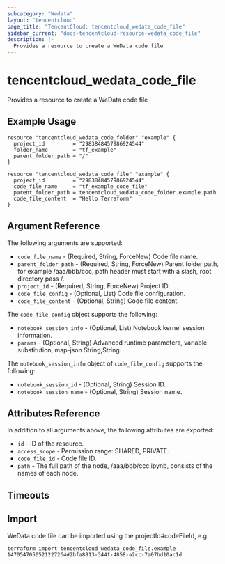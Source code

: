 ```yaml
---
subcategory: "Wedata"
layout: "tencentcloud"
page_title: "TencentCloud: tencentcloud_wedata_code_file"
sidebar_current: "docs-tencentcloud-resource-wedata_code_file"
description: |-
  Provides a resource to create a WeData code file
---
```


# tencentcloud_wedata_code_file

Provides a resource to create a WeData code file

## Example Usage

```hcl
resource "tencentcloud_wedata_code_folder" "example" {
  project_id         = "2983848457986924544"
  folder_name        = "tf_example"
  parent_folder_path = "/"
}

resource "tencentcloud_wedata_code_file" "example" {
  project_id         = "2983848457986924544"
  code_file_name     = "tf_example_code_file"
  parent_folder_path = tencentcloud_wedata_code_folder.example.path
  code_file_content  = "Hello Terraform"
}
```

## Argument Reference

The following arguments are supported:

* `code_file_name` - (Required, String, ForceNew) Code file name.
* `parent_folder_path` - (Required, String, ForceNew) Parent folder path, for example /aaa/bbb/ccc, path header must start with a slash, root directory pass /.
* `project_id` - (Required, String, ForceNew) Project ID.
* `code_file_config` - (Optional, List) Code file configuration.
* `code_file_content` - (Optional, String) Code file content.

The `code_file_config` object supports the following:

* `notebook_session_info` - (Optional, List) Notebook kernel session information.
* `params` - (Optional, String) Advanced runtime parameters, variable substitution, map-json String,String.

The `notebook_session_info` object of `code_file_config` supports the following:

* `notebook_session_id` - (Optional, String) Session ID.
* `notebook_session_name` - (Optional, String) Session name.

## Attributes Reference

In addition to all arguments above, the following attributes are exported:

* `id` - ID of the resource.
* `access_scope` - Permission range: SHARED, PRIVATE.
* `code_file_id` - Code file ID.
* `path` - The full path of the node, /aaa/bbb/ccc.ipynb, consists of the names of each node.


## Timeouts

<no value>


## Import

WeData code file can be imported using the projectId#codeFileId, e.g.

```
terraform import tencentcloud_wedata_code_file.example 1470547050521227264#2bfa8813-344f-4858-a2cc-7a07bd10ac1d
```

